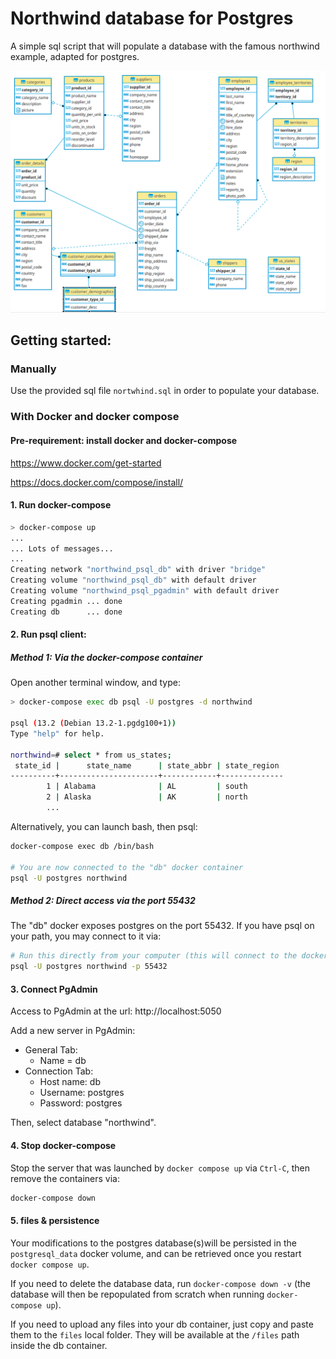 # Northwind database for Postgres

A simple sql script that will populate a database with the famous northwind example, adapted for postgres.

<img src=ER.png />

## Getting started:

### Manually

Use the provided sql file `nortwhind.sql` in order to populate your database.

### With Docker and docker compose

#### Pre-requirement: install docker and docker-compose

 https://www.docker.com/get-started

 https://docs.docker.com/compose/install/


#### 1. Run docker-compose

````bash
> docker-compose up
...
... Lots of messages...
...
Creating network "northwind_psql_db" with driver "bridge"
Creating volume "northwind_psql_db" with default driver
Creating volume "northwind_psql_pgadmin" with default driver
Creating pgadmin ... done
Creating db      ... done
````

#### 2. Run psql client:

##### Method 1: Via the docker-compose container

Open another terminal window, and type:

````bash
> docker-compose exec db psql -U postgres -d northwind

psql (13.2 (Debian 13.2-1.pgdg100+1))
Type "help" for help.

northwind=# select * from us_states;
 state_id |      state_name      | state_abbr | state_region
----------+----------------------+------------+--------------
        1 | Alabama              | AL         | south
        2 | Alaska               | AK         | north
        ...
````

Alternatively, you can launch bash, then psql:
````bash
docker-compose exec db /bin/bash

# You are now connected to the "db" docker container
psql -U postgres northwind
````

##### Method 2: Direct access via the port 55432

The "db" docker exposes postgres on the port 55432. If you have psql on your path, you may connect to it via:

````bash
# Run this directly from your computer (this will connect to the docker db)
psql -U postgres northwind -p 55432
````

#### 3. Connect PgAdmin

Access to PgAdmin at the url: http://localhost:5050

Add a new server in PgAdmin:
- General Tab:
  - Name = db
- Connection Tab:
  - Host name: db
  - Username: postgres
  - Password: postgres

Then, select database "northwind".

#### 4. Stop docker-compose

Stop the server that was launched by `docker compose up` via `Ctrl-C`, then remove the containers via:

```bash
docker-compose down
```

#### 5. files & persistence

Your modifications to the postgres database(s)will be persisted in the `postgresql_data` docker volume, and can be retrieved once you restart `docker compose up`. 

If you need to delete the database data, run `docker-compose down -v` (the database will then be repopulated from scratch when running `docker-compose up`).

If you need to upload any files into your db container, just copy and paste them to the `files` local folder. They will be available at the `/files` path inside the db container.
